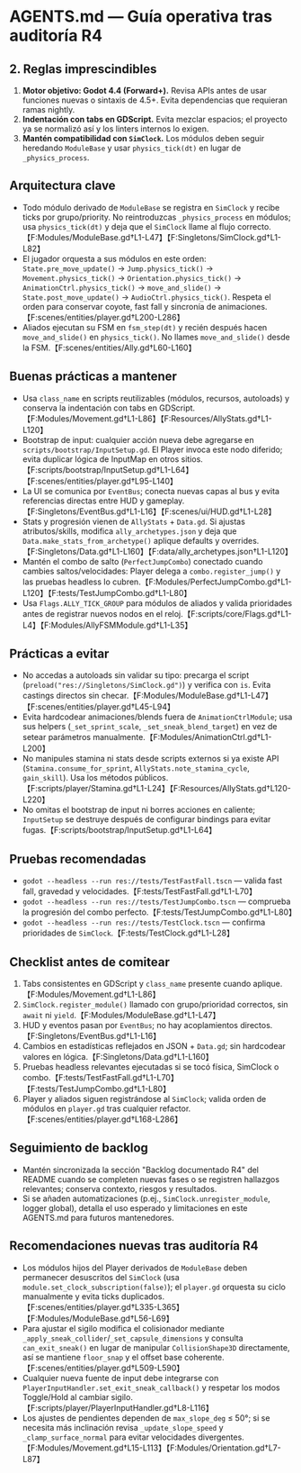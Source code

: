 # AGENTS.md — Guía operativa tras auditoría R4

## 2. Reglas imprescindibles
1. **Motor objetivo: Godot 4.4 (Forward+).** Revisa APIs antes de usar funciones nuevas o sintaxis de 4.5+. Evita dependencias que requieran ramas nightly.
2. **Indentación con tabs en GDScript.** Evita mezclar espacios; el proyecto ya se normalizó así y los linters internos lo exigen.
3. **Mantén compatibilidad con `SimClock`.** Los módulos deben seguir heredando `ModuleBase` y usar `physics_tick(dt)` en lugar de `_physics_process`.

## Arquitectura clave
- Todo módulo derivado de `ModuleBase` se registra en `SimClock` y recibe ticks por grupo/priority. No reintroduzcas `_physics_process` en módulos; usa `physics_tick(dt)` y deja que el `SimClock` llame al flujo correcto.【F:Modules/ModuleBase.gd†L1-L47】【F:Singletons/SimClock.gd†L1-L82】
- El jugador orquesta a sus módulos en este orden: `State.pre_move_update()` → `Jump.physics_tick()` → `Movement.physics_tick()` → `Orientation.physics_tick()` → `AnimationCtrl.physics_tick()` → `move_and_slide()` → `State.post_move_update()` → `AudioCtrl.physics_tick()`. Respeta el orden para conservar coyote, fast fall y sincronía de animaciones.【F:scenes/entities/player.gd†L200-L286】
- Aliados ejecutan su FSM en `fsm_step(dt)` y recién después hacen `move_and_slide()` en `physics_tick()`. No llames `move_and_slide()` desde la FSM.【F:scenes/entities/Ally.gd†L60-L160】

## Buenas prácticas a mantener
- Usa `class_name` en scripts reutilizables (módulos, recursos, autoloads) y conserva la indentación con tabs en GDScript.【F:Modules/Movement.gd†L1-L86】【F:Resources/AllyStats.gd†L1-L120】
- Bootstrap de input: cualquier acción nueva debe agregarse en `scripts/bootstrap/InputSetup.gd`. El Player invoca este nodo diferido; evita duplicar lógica de InputMap en otros sitios.【F:scripts/bootstrap/InputSetup.gd†L1-L64】【F:scenes/entities/player.gd†L95-L140】
- La UI se comunica por `EventBus`; conecta nuevas capas al bus y evita referencias directas entre HUD y gameplay.【F:Singletons/EventBus.gd†L1-L16】【F:scenes/ui/HUD.gd†L1-L28】
- Stats y progresión vienen de `AllyStats` + `Data.gd`. Si ajustas atributos/skills, modifica `ally_archetypes.json` y deja que `Data.make_stats_from_archetype()` aplique defaults y overrides.【F:Singletons/Data.gd†L1-L160】【F:data/ally_archetypes.json†L1-L120】
- Mantén el combo de salto (`PerfectJumpCombo`) conectado cuando cambies saltos/velocidades: Player delega a `combo.register_jump()` y las pruebas headless lo cubren.【F:Modules/PerfectJumpCombo.gd†L1-L120】【F:tests/TestJumpCombo.gd†L1-L80】
- Usa `Flags.ALLY_TICK_GROUP` para módulos de aliados y valida prioridades antes de registrar nuevos nodos en el reloj.【F:scripts/core/Flags.gd†L1-L4】【F:Modules/AllyFSMModule.gd†L1-L35】

## Prácticas a evitar
- No accedas a autoloads sin validar su tipo: precarga el script (`preload("res://Singletons/SimClock.gd")`) y verifica con `is`. Evita castings directos sin checar.【F:Modules/ModuleBase.gd†L1-L47】【F:scenes/entities/player.gd†L45-L94】
- Evita hardcodear animaciones/blends fuera de `AnimationCtrlModule`; usa sus helpers (`_set_sprint_scale`, `_set_sneak_blend_target`) en vez de setear parámetros manualmente.【F:Modules/AnimationCtrl.gd†L1-L200】
- No manipules stamina ni stats desde scripts externos si ya existe API (`Stamina.consume_for_sprint`, `AllyStats.note_stamina_cycle`, `gain_skill`). Usa los métodos públicos.【F:scripts/player/Stamina.gd†L1-L24】【F:Resources/AllyStats.gd†L120-L220】
- No omitas el bootstrap de input ni borres acciones en caliente; `InputSetup` se destruye después de configurar bindings para evitar fugas.【F:scripts/bootstrap/InputSetup.gd†L1-L64】

## Pruebas recomendadas
- `godot --headless --run res://tests/TestFastFall.tscn` — valida fast fall, gravedad y velocidades.【F:tests/TestFastFall.gd†L1-L70】
- `godot --headless --run res://tests/TestJumpCombo.tscn` — comprueba la progresión del combo perfecto.【F:tests/TestJumpCombo.gd†L1-L80】
- `godot --headless --run res://tests/TestClock.tscn` — confirma prioridades de `SimClock`.【F:tests/TestClock.gd†L1-L28】

## Checklist antes de comitear
1. Tabs consistentes en GDScript y `class_name` presente cuando aplique.【F:Modules/Movement.gd†L1-L86】
2. `SimClock.register_module()` llamado con grupo/prioridad correctos, sin `await` ni `yield`.【F:Modules/ModuleBase.gd†L1-L47】
3. HUD y eventos pasan por `EventBus`; no hay acoplamientos directos.【F:Singletons/EventBus.gd†L1-L16】
4. Cambios en estadísticas reflejados en JSON + `Data.gd`; sin hardcodear valores en lógica.【F:Singletons/Data.gd†L1-L160】
5. Pruebas headless relevantes ejecutadas si se tocó física, SimClock o combo.【F:tests/TestFastFall.gd†L1-L70】【F:tests/TestJumpCombo.gd†L1-L80】
6. Player y aliados siguen registrándose al `SimClock`; valida orden de módulos en `player.gd` tras cualquier refactor.【F:scenes/entities/player.gd†L168-L286】

## Seguimiento de backlog
- Mantén sincronizada la sección "Backlog documentado R4" del README cuando se completen nuevas fases o se registren hallazgos relevantes; conserva contexto, riesgos y resultados.
- Si se añaden automatizaciones (p.ej., `SimClock.unregister_module`, logger global), detalla el uso esperado y limitaciones en este AGENTS.md para futuros mantenedores.

## Recomendaciones nuevas tras auditoría R4
- Los módulos hijos del Player derivados de `ModuleBase` deben permanecer desuscritos del `SimClock` (usa `module.set_clock_subscription(false)`); el `player.gd` orquesta su ciclo manualmente y evita ticks duplicados.【F:scenes/entities/player.gd†L335-L365】【F:Modules/ModuleBase.gd†L56-L69】
- Para ajustar el sigilo modifica el colisionador mediante `_apply_sneak_collider`/`_set_capsule_dimensions` y consulta `can_exit_sneak()` en lugar de manipular `CollisionShape3D` directamente, así se mantiene `floor_snap` y el offset base coherente.【F:scenes/entities/player.gd†L509-L590】
- Cualquier nueva fuente de input debe integrarse con `PlayerInputHandler.set_exit_sneak_callback()` y respetar los modos Toggle/Hold al cambiar sigilo.【F:scripts/player/PlayerInputHandler.gd†L8-L116】
- Los ajustes de pendientes dependen de `max_slope_deg` ≤ 50°; si se necesita más inclinación revisa `_update_slope_speed` y `_clamp_surface_normal` para evitar velocidades divergentes.【F:Modules/Movement.gd†L15-L113】【F:Modules/Orientation.gd†L7-L87】
